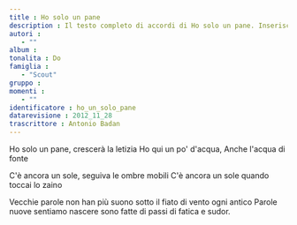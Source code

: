 ```yaml
--- 
title : Ho solo un pane
description : Il testo completo di accordi di Ho solo un pane. Inseriscila nel tuo canzoniere!
autori : 
   - ""
album : 
tonalita : Do
famiglia : 
   - "Scout"
gruppo : 
momenti : 
   - ""
identificatore : ho_un_solo_pane
datarevisione : 2012_11_28
trascrittore : Antonio Badan
--- 
```




Ho solo un pane, 
crescerà la letizia 
Ho qui un po' d'acqua, 
Anche l'acqua di fonte 


C'è ancora un sole, 
seguiva le ombre mobili 
C'è ancora un sole 
quando toccai lo zaino 


Vecchie parole non han più suono 
sotto il fiato di vento ogni antico 
Parole nuove sentiamo nascere 
sono fatte di passi di fatica e sudor.


